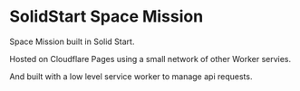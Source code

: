 # SolidStart Space Mission

Space Mission built in Solid Start.

Hosted on Cloudflare Pages using a small network of other Worker servies.

And built with a low level service worker to manage api requests.
